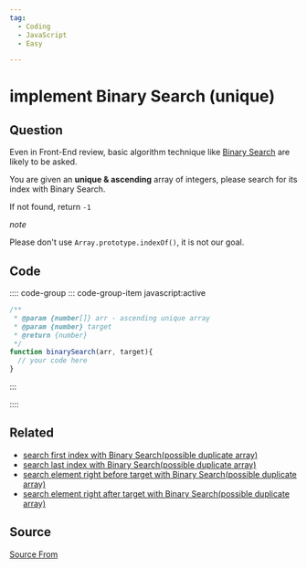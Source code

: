 ```yaml
---
tag:
  - Coding
  - JavaScript
  - Easy

---
```

  
# implement Binary Search (unique)

## Question
Even in Front-End review, basic algorithm technique like [Binary Search](https://en.wikipedia.org/wiki/Binary_search_algorithm) are likely to be asked.

You are given an **unique & ascending** array of integers, please search for its index with Binary Search.

If not found, return `-1`

_note_

Please don't use `Array.prototype.indexOf()`, it is not our goal.

## Code
:::: code-group
::: code-group-item javascript:active
```javascript
/**
 * @param {number[]} arr - ascending unique array
 * @param {number} target
 * @return {number}
 */
function binarySearch(arr, target){
  // your code here
}
```
:::
    
::::


## Related

+ [search first index with Binary Search(possible duplicate array)](./search-first-index-with-Binary-Search-duplicate-array)
+ [search last index with Binary Search(possible duplicate array)](./search-last-index-with-Binary-Search-possible-duplicate-array)
+ [search element right before target with Binary Search(possible duplicate array)](./search-element-right-before-target-with-Binary-Search-possible-duplicate-array)
+ [search element right after target with Binary Search(possible duplicate array)](./search-element-right-after-target-with-Binary-Search-possible-duplicate-array)
##  Source
[Source From](https://bigfrontend.dev/problem/implement-Binary-Search-Unique)

  